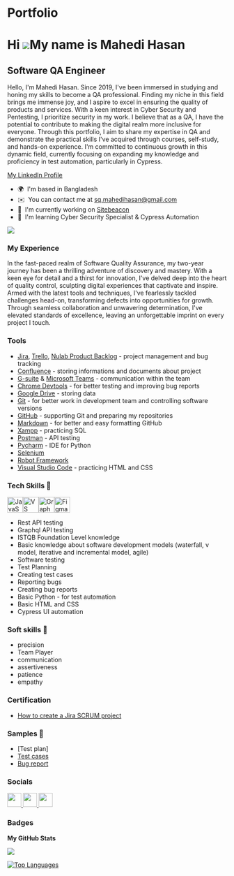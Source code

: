 # Portfolio

Hi ![](https://user-images.githubusercontent.com/18350557/176309783-0785949b-9127-417c-8b55-ab5a4333674e.gif)My name is Mahedi Hasan
====================================================================================================================================

Software QA Engineer
--------------------

Hello, I'm Mahedi Hasan. Since 2019, I've been immersed in studying and honing my skills to become a QA professional. Finding my niche in this field brings me immense joy, and I aspire to excel in ensuring the quality of products and services. With a keen interest in Cyber Security and Pentesting, I prioritize security in my work. I believe that as a QA, I have the potential to contribute to making the digital realm more inclusive for everyone. Through this portfolio, I aim to share my expertise in QA and demonstrate the practical skills I've acquired through courses, self-study, and hands-on experience. I'm committed to continuous growth in this dynamic field, currently focusing on expanding my knowledge and proficiency in test automation, particularly in Cypress.


[My LinkedIn Profile](https://www.linkedin.com/in/sqmahedi-hasan/)


* 🌍  I'm based in Bangladesh
* ✉️  You can contact me at [sq.mahedihasan@gmail.com](mailto:sq.mahedihasan@gmail.com)
* 🚀  I'm currently working on [Sitebeacon](http://sitebeacon.io)
* 🧠  I'm learning Cyber Security Specialist & Cypress Automation

<a href="https://www.github.com/Mahedi7896" target="_blank" rel="noreferrer"><img
src="https://img.shields.io/github/followers/Mahedi7896?logo=github&style=for-the-badge&color=0891b2&labelColor=1c1917" /></a>

### My Experience

In the fast-paced realm of Software Quality Assurance, my two-year journey has been a thrilling adventure of discovery and mastery. With a keen eye for detail and a thirst for innovation, I've delved deep into the heart of quality control, sculpting digital experiences that captivate and inspire. Armed with the latest tools and techniques, I've fearlessly tackled challenges head-on, transforming defects into opportunities for growth. Through seamless collaboration and unwavering determination, I've elevated standards of excellence, leaving an unforgettable imprint on every project I touch.


### Tools
* [Jira](https://www.atlassian.com/pl/software/jira), [Trello](https://trello.com/en/tour), [Nulab Product Backlog](https://nulab.com/backlog/) - project management and bug tracking
* [Confluence](https://www.atlassian.com/software/confluence) - storing informations and documents about project
* [G-suite](https://workspace.google.com/) & [Microsoft Teams](https://www.microsoft.com/en-us/microsoft-teams/log-in) - communication within the team
* [Chrome Devtools](https://developer.chrome.com/docs/devtools/) - for better testing and improving bug reports
* [Google Drive](https://www.google.com/intl/en/drive/) - storing data
* [Git](https://git-scm.com/) - for better work in development team and controlling software versions
* [GitHub](https://github.com/) - supporting Git and preparing my repositories
* [Markdown](https://docs.github.com/en/get-started/writing-on-github/getting-started-with-writing-and-formatting-on-github/basic-writing-and-formatting-syntax) - for better and easy formatting GitHub
* [Xampp](https://www.apachefriends.org/pl/index.html) - practicing SQL
* [Postman](https://www.postman.com/) - API testing
* [Pycharm](https://www.jetbrains.com/pycharm/) - IDE for Python
* [Selenium](https://www.selenium.dev/)
* [Robot Framework](https://robotframework.org/)
* [Visual Studio Code](https://code.visualstudio.com/) - practicing HTML and CSS


### Tech Skills 📁


<p align="left">
<a href="https://developer.mozilla.org/en-US/docs/Web/JavaScript" target="_blank" rel="noreferrer"><img src="https://raw.githubusercontent.com/danielcranney/readme-generator/main/public/icons/skills/javascript-colored.svg" width="36" height="36" alt="JavaScript" /></a><a href="https://code.visualstudio.com/" target="_blank" rel="noreferrer"><img src="https://raw.githubusercontent.com/danielcranney/readme-generator/main/public/icons/skills/visualstudiocode.svg" width="36" height="36" alt="VS Code" /></a><a href="https://graphql.org/" target="_blank" rel="noreferrer"><img src="https://raw.githubusercontent.com/danielcranney/readme-generator/main/public/icons/skills/graphql-colored.svg" width="36" height="36" alt="GraphQL" /></a><a href="https://www.figma.com/" target="_blank" rel="noreferrer"><img src="https://raw.githubusercontent.com/danielcranney/readme-generator/main/public/icons/skills/figma-colored.svg" width="36" height="36" alt="Figma" /></a>
</p>

* Rest API testing
* Graphql API testing
* ISTQB Foundation Level knowledge
* Basic knowledge about software development models (waterfall, v model, iterative and incremental model, agile)
* Software testing
* Test Planning
* Creating test cases
* Reporting bugs
* Creating bug reports
* Basic Python - for test automation
* Basic HTML and CSS
* Cypress UI automation

### Soft skills 📁
* precision
* Team Player
* communication
* assertiveness
* patience
* empathy

### Certification
* [How to create a Jira SCRUM project](https://coursera.org/share/e9e659e56c329712a0bc6f97205e6d5c)


### Samples 🔬

* [Test plan]
* [Test cases](https://github.com/Mahedi7896/All-Test-Cases)
* [Bug report](https://github.com/Mahedi7896/Qcoom.com-Bug-Report)

### Socials

<p align="left"> <a href="https://www.facebook.com/Mahadi.7869" target="_blank" rel="noreferrer"> <picture> <source media="(prefers-color-scheme: dark)" srcset="https://raw.githubusercontent.com/danielcranney/readme-generator/main/public/icons/socials/facebook-dark.svg" /> <source media="(prefers-color-scheme: light)" srcset="https://raw.githubusercontent.com/danielcranney/readme-generator/main/public/icons/socials/facebook.svg" /> <img src="https://raw.githubusercontent.com/danielcranney/readme-generator/main/public/icons/socials/facebook.svg" width="32" height="32" /> </picture> </a> <a href="https://www.github.com/Mahedi7896" target="_blank" rel="noreferrer"> <picture> <source media="(prefers-color-scheme: dark)" srcset="https://raw.githubusercontent.com/danielcranney/readme-generator/main/public/icons/socials/github-dark.svg" /> <source media="(prefers-color-scheme: light)" srcset="https://raw.githubusercontent.com/danielcranney/readme-generator/main/public/icons/socials/github.svg" /> <img src="https://raw.githubusercontent.com/danielcranney/readme-generator/main/public/icons/socials/github.svg" width="32" height="32" /> </picture> </a> <a href="https://www.linkedin.com/in/sqmahedi-hasan/" target="_blank" rel="noreferrer"> <picture> <source media="(prefers-color-scheme: dark)" srcset="https://raw.githubusercontent.com/danielcranney/readme-generator/main/public/icons/socials/linkedin-dark.svg" /> <source media="(prefers-color-scheme: light)" srcset="https://raw.githubusercontent.com/danielcranney/readme-generator/main/public/icons/socials/linkedin.svg" /> <img src="https://raw.githubusercontent.com/danielcranney/readme-generator/main/public/icons/socials/linkedin.svg" width="32" height="32" /> </picture> </a></p>

### Badges

<b>My GitHub Stats</b>

<a href="http://www.github.com/Mahedi7896"><img src="https://github-readme-streak-stats.herokuapp.com/?user=Mahedi7896&stroke=3382ed&background=1c1917&ring=0891b2&fire=0891b2&currStreakNum=3382ed&currStreakLabel=0891b2&sideNums=3382ed&sideLabels=3382ed&dates=3382ed&hide_border=true" /></a>

<a href="https://github.com/Mahedi7896" align="left"><img src="https://github-readme-stats.vercel.app/api/top-langs/?username=Mahedi7896&langs_count=10&title_color=0891b2&text_color=3382ed&icon_color=0891b2&bg_color=1c1917&hide_border=true&locale=en&custom_title=Top%20%Languages" alt="Top Languages" /></a>
